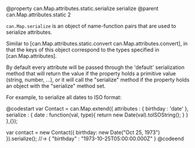 @property can.Map.attributes.static.serialize serialize
@parent can.Map.attributes.static 2

`can.Map.serialize` is an object of name-function pairs that are used to
serialize attributes.

Similar to [can.Map.attributes.static.convert can.Map.attributes.convert], in that the keys of this object correspond to
the types specified in [can.Map.attributes].

By default every attribute will be passed through the 'default' serialization method
that will return the value if the property holds a primitive value (string, number, ...),
or it will call the "serialize" method if the property holds an object with the "serialize" method set.

For example, to serialize all dates to ISO format:

@codestart
var Contact = can.Map.extend({
attributes : {
 birthday : 'date'
},
serialize : {
 date : function(val, type){
   return new Date(val).toISOString();
 }
}
},{});

var contact = new Contact({
birthday: new Date("Oct 25, 1973")
}).serialize();
//-> { "birthday" : "1973-10-25T05:00:00.000Z" }
@codeend